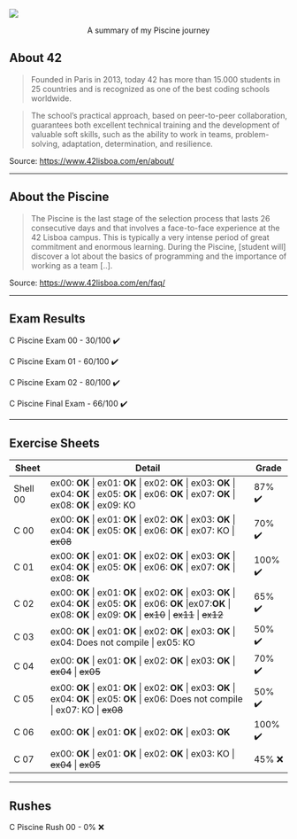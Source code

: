 <img src="https://i.postimg.cc/ncRJ31N0/Fractol-piscine.png"></img>

<p align="center">A summary of my Piscine journey</p>

## About 42
>Founded in Paris in 2013, today 42 has more than 15.000 students in 25 countries and is recognized as one of the best coding schools worldwide.

>The school’s practical approach, based on peer-to-peer collaboration, guarantees both excellent technical training and the development of valuable soft skills, such as the ability to work in teams, problem-solving, adaptation, determination, and resilience.

Source: https://www.42lisboa.com/en/about/
___________________
## About the Piscine
>The Piscine is the last stage of the selection process that lasts 26 consecutive days and that involves a face-to-face experience at the 42 Lisboa campus. This is typically a very intense period of great commitment and enormous learning. During the Piscine, [student will] discover a lot about the basics of programming and the importance of working as a team [..].

Source: https://www.42lisboa.com/en/faq/
___________________
## Exam Results

C Piscine Exam 00 - 30/100 ✔️

C Piscine Exam 01 - 60/100 ✔️

C Piscine Exam 02 - 80/100 ✔️

C Piscine Final Exam  - 66/100 ✔️
___________________
## Exercise Sheets
| Sheet  | Detail | Grade  |
| ------------- | ------------- |-------------|
| Shell 00  | ex00: **OK** \| ex01: **OK** \| ex02: **OK** \| ex03: **OK** \| ex04: **OK** \| ex05: **OK** \| ex06: **OK** \| ex07: **OK** \| ex08: **OK** \| ex09: KO  | 87% ✔️ |
| C 00 | ex00: **OK** \| ex01: **OK** \| ex02: **OK** \| ex03: **OK** \| ex04: **OK** \| ex05: **OK** \| ex06: **OK** \| ex07: KO \| ~~ex08~~  | 70% ✔️ |
| C 01 | ex00: **OK** \| ex01: **OK** \| ex02: **OK** \| ex03: **OK** \| ex04: **OK** \| ex05: **OK** \| ex06: **OK** \| ex07: **OK** \| ex08: **OK** |100% ✔️ |
| C 02 | ex00: **OK** \| ex01: **OK** \| ex02: **OK** \| ex03: **OK** \| ex04: **OK** \| ex05: **OK** \| ex06: **OK** \|ex07:**OK** \| ex08: **OK** \| ex09: **OK** \| ~~ex10~~ \| ~~ex11~~ \| ~~ex12~~ | 65% ✔️ |
| C 03 | ex00: **OK** \| ex01: **OK** \| ex02: **OK** \| ex03: **OK** \| ex04: Does not compile \| ex05: KO | 50% ✔️ |
| C 04 | ex00: **OK** \| ex01: **OK** \| ex02: **OK** \| ex03: **OK** \| ~~ex04~~ \| ~~ex05~~ | 70% ✔️ |
| C 05 | ex00: **OK** \| ex01: **OK** \| ex02: **OK** \| ex03: **OK** \| ex04: **OK** \| ex05: **OK** \| ex06: Does not compile \| ex07: KO \| ~~ex08~~ | 50% ✔️ |
| C 06 | ex00: **OK** \| ex01: **OK** \| ex02: **OK** \| ex03: **OK** | 100% ✔️ |
| C 07 | ex00: **OK** \| ex01: **OK** \| ex02: **OK** \| ex03: KO \| ~~ex04~~ \| ~~ex05~~ | 45% ❌ |


___________________








## Rushes
C Piscine Rush 00 - 0% ❌
